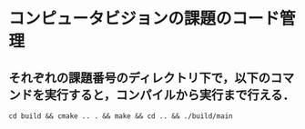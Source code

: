 # コンピュータビジョンの課題のコード管理

## それぞれの課題番号のディレクトリ下で，以下のコマンドを実行すると，コンパイルから実行まで行える．
```
cd build && cmake .. . && make && cd .. && ./build/main
```
